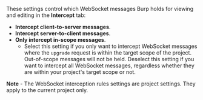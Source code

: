   These settings control which WebSocket messages Burp holds for viewing and editing in the **Intercept** tab:
  
   - **Intercept client-to-server messages**.
   - **Intercept server-to-client messages**.
   - **Only intercept in-scope messages**.
	   - Select this setting if you only want to intercept WebSocket messages where the `upgrade` request is within the target scope of the project. Out-of-scope messages will not be held. Deselect this setting if you want to intercept all WebSocket messages, regardless whether they are within your project's target scope or not.


**Note** - The WebSocket interception rules settings are project settings. They apply to the current project only.
